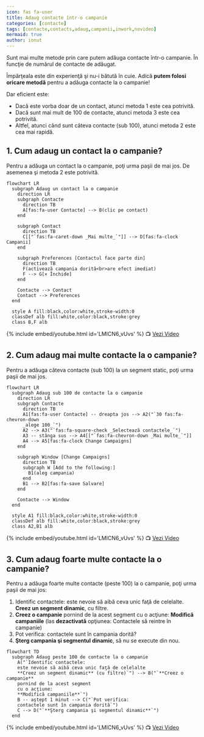 ```yaml
---
icon: fas fa-user
title: Adaug contacte într-o campanie
categories: [contacte]
tags: [contacte,contacts,adaug,campanii,inwork,novideo]
mermaid: true
author: ionut
---
```


Sunt mai multe metode prin care putem adăuga contacte într-o campanie. În funcţie de numărul de contacte de adăugat.

Împărţeala este din experienţă şi nu-i bătută în cuie. Adică **putem folosi oricare metodă** pentru a adăuga contacte la o campanie!

Dar eficient este:
* Dacă este vorba doar de un contact, atunci metoda 1 este cea potrivită.
* Dacă sunt mai mult de 100 de contacte, atunci metoda 3 este cea potrivită.
* Altfel, atunci când sunt câteva contacte (sub 100), atunci metoda 2 este cea mai rapidă.

## <i class='fas fa-user'></i> 1. Cum adaug un contact la o campanie?
Pentru a adăuga un contact la o campanie, poţi urma paşii de mai jos. De asemenea şi metoda 2 este potrivită.

```mermaid
flowchart LR
  subgraph Adaug un contact la o campanie
    direction LR
    subgraph Contacte
      direction TB
      A[fas:fa-user Contacte] --> B(clic pe contact)
    end

    subgraph Contact
      direction TB
      C[["`fas:fa-caret-down _Mai multe_`"]] --> D[fas:fa-clock Campanii]
    end

    subgraph Preferences [Contactul face parte din]
      direction TB
      F(activează campania dorită<br>are efect imediat)
      F --> G[× Închide]
    end

    Contacte --> Contact
    Contact --> Preferences
  end

  style A fill:black,color:white,stroke-width:0
  classDef alb fill:white,color:black,stroke:grey
  class B,F alb
```

[//]: # (Comming soon video)

{% include embed/youtube.html id='LMlCN6_vUvs' %}
📺 [Vezi Video](https://www.youtube.com/watch?v=LMlCN6_vUvs)

## <i class='fas fa-user'></i> 2. Cum adaug mai multe contacte la o campanie?
Pentru a adăuga câteva contacte (sub 100) la un segment static, poţi urma paşii de mai jos.

```mermaid
flowchart LR
  subgraph Adaug sub 100 de contacte la o campanie
    direction LR
    subgraph Contacte
      direction TB
      A1[fas:fa-user Contacte] -- dreapta jos --> A2("`30 fas:fa-chevron-down
      _alege 100_`")
      A2 --> A3("`fas:fa-square-check _Selectează contactele_`")
      A3 -- stânga sus --> A4[["`fas:fa-chevron-down _Mai multe_`"]]
      A4 --> A5[fas:fa-clock Change Campaigns]
    end

    subgraph Window [Change Campaigns]
      direction TB
      subgraph W [Add to the following:]
        B1(aleg campania)
      end
      B1 --> B2[fas:fa-save Salvare]
    end

    Contacte --> Window
  end

  style A1 fill:black,color:white,stroke-width:0
  classDef alb fill:white,color:black,stroke:grey
  class A2,B1 alb
```

[//]: # (Comming soon video)

{% include embed/youtube.html id='LMlCN6_vUvs' %}
📺 [Vezi Video](https://www.youtube.com/watch?v=LMlCN6_vUvs)

## <i class='fas fa-user'></i> 3. Cum adaug foarte multe contacte la o campanie?
Pentru a adăuga foarte multe contacte (peste 100) la o campanie, poţi urma paşii de mai jos:
1. Identific contactele: este nevoie să aibă ceva unic faţă de celelalte. **Creez un segment dinamic**, cu filtre.
1. **Creez o campanie** pornind de la acest segment cu o acţiune: **Modifică campaniile** (las **dezactivată** opţiunea: Contactele să reintre în campanie)
1. Pot verifica: contactele sunt în campania dorită?
1. **Şterg campania şi segmentul dinamic**, să nu se execute din nou.

```mermaid
flowchart TD
  subgraph Adaug peste 100 de contacte la o campanie
    A("`Identific contactele:
    este nevoie să aibă ceva unic faţă de celelalte
    **Creez un segment dinamic** (cu filtre)`") --> B("`**Creez o campanie**
    pornind de la acest segment
    cu o acţiune:
    **Modifică campaniile**`")
    B -- aştept 1 minut --> C("`Pot verifica:
    contactele sunt în campania dorită`")
    C --> D("`**Şterg campania şi segmentul dinamic**`")
  end
```

[//]: # (Comming soon video)

{% include embed/youtube.html id='LMlCN6_vUvs' %}
📺 [Vezi Video](https://www.youtube.com/watch?v=LMlCN6_vUvs)
